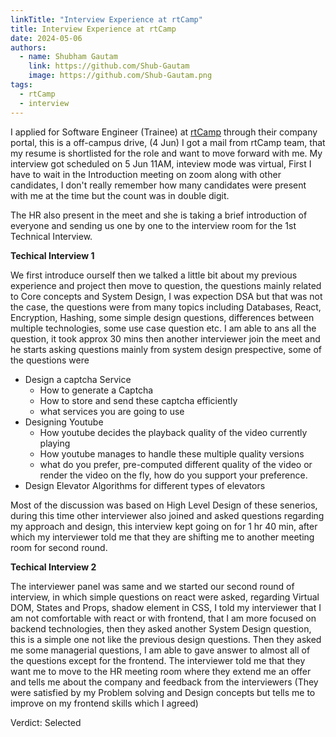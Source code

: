 ```yaml
---
linkTitle: "Interview Experience at rtCamp"
title: Interview Experience at rtCamp
date: 2024-05-06
authors:
  - name: Shubham Gautam
    link: https://github.com/Shub-Gautam
    image: https://github.com/Shub-Gautam.png
tags:
  - rtCamp
  - interview
---
```


I applied for Software Engineer (Trainee) at [rtCamp](https://rtcamp.com) through their company portal, this is a off-campus drive, 
(4 Jun) I got a mail from rtCamp team, that my resume is shortlisted for the role and want to move forward with me. 
My interview got scheduled on 5 Jun 11AM, inteview mode was virtual, First I have to wait in the Introduction meeting on zoom along with other candidates, I don't really remember how many candidates were present with me at the time but the count was in double digit.

The HR also present in the meet and she is taking a brief introduction of everyone and sending us one by one to the interview room for the 1st Technical Interview.

**Techical Interview 1**

We first introduce ourself then we talked a little bit about my previous experience and project then move to question, the questions mainly related to Core concepts and System Design, I was expection DSA but that was not the case, the questions were from many topics including Databases, React, Encryption, Hashing, some simple design questions, differences between multiple technologies, some use case question etc. I am able to ans all the question, it took approx 30 mins then another interviewer join the meet and he starts asking questions mainly from system design prespective, some of the questions were 

* Design a captcha Service
  - How to generate a Captcha 
  - How to store and send these captcha efficiently
  - what services you are going to use
* Designing Youtube
  - How youtube decides the playback quality of the video currently playing
  - How youtube manages to handle these multiple quality versions
  - what do you prefer, pre-computed different quality of the video or render the video on the fly, how do you support your preference.
* Design Elevator Algorithms for different types of elevators

Most of the discussion was based on High Level Design of these senerios, during this time other interviewer also joined and asked questions regarding my approach and design, this interview kept going on for 1 hr 40 min, after which my interviewer told me that they are shifting me to another meeting room for second round. 

**Techical Interview 2**

The interviewer panel was same and we started our second round of interview, in which simple questions on react were asked, regarding Virtual DOM, States and Props, shadow element in CSS, I told my interviewer that I am not comfortable with react or with frontend, that I am more focused on backend technologies, then they asked another System Design question, this is a simple one not like the previous design questions. Then they asked me some managerial questions, I am able to gave answer to almost all of the questions except for the frontend. The interviewer told me that they want me to move to the HR meeting room where they extend me an offer and tells me about the company and feedback from the interviewers (They were satisfied by my Problem solving and Design concepts but tells me to improve on my frontend skills which I agreed) 

Verdict: Selected 

